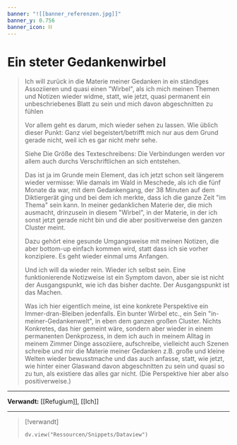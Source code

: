 ```yaml
---
banner: "![[banner_referenzen.jpg]]"
banner_y: 0.756
banner_icon: ⛓️
---
```


# Ein steter Gedankenwirbel

> Ich will zurück in die Materie meiner Gedanken in ein ständiges Assoziieren und quasi einen "Wirbel", als ich mich meinen Themen und Notizen wieder widme, statt, wie jetzt, quasi permanent ein unbeschriebenes Blatt zu sein und mich davon abgeschnitten zu fühlen
> 
> Vor allem geht es darum, mich wieder sehen zu lassen. Wie üblich dieser Punkt: Ganz viel begeistert/betrifft mich nur aus dem Grund gerade nicht, weil ich es gar nicht mehr sehe.
> 
> Siehe Die Größe des Texteschreibens: Die Verbindungen werden vor allem auch durchs Verschriftlichen an sich entstehen.
> 
> Das ist ja im Grunde mein Element, das ich jetzt schon seit längerem wieder vermisse: Wie damals im Wald in Meschede, als ich die fünf Monate da war, mit dem Gedankengang, der 38 Minuten auf dem Diktiergerät ging und bei dem ich merkte, dass ich die ganze Zeit "im Thema" sein kann. In meiner gedanklichen Materie der, die mich ausmacht, drinzusein in diesem "Wirbel", in der Materie, in der ich sonst jetzt gerade nicht bin und die aber positiverweise den ganzen Cluster meint.
> 
> Dazu gehört eine gesunde Umgangsweise mit meinen Notizen, die aber bottom-up einfach kommen wird, statt dass ich sie vorher konzipiere. Es geht wieder einmal ums Anfangen.
> 
> Und ich will da wieder rein. Wieder ich selbst sein. Eine funktionierende Notizweise ist ein Symptom davon, aber sie ist nicht der Ausgangspunkt, wie ich das bisher dachte. Der Ausgangspunkt ist das Machen.
> 
> Was ich hier eigentlich meine, ist eine konkrete Perspektive ein Immer-dran-Bleiben jedenfalls. Ein bunter Wirbel etc., ein Sein "in-meiner-Gedankenwelt", in eben dem ganzen großen Cluster. Nichts Konkretes, das hier gemeint wäre, sondern aber wieder in einem permanenten Denkprozess, in dem ich auch in meinem Alltag in meinem Zimmer Dinge assoziiere, aufschreibe, vielleicht auch Szenen schreibe und mir die Materie meiner Gedanken z.B. große und kleine Welten wieder bewusstmache und das auch anfasse, statt, wie jetzt, wie hinter einer Glaswand davon abgeschnitten zu sein und quasi so zu tun, als existiere das alles gar nicht. (Die Perspektive hier aber also positiverweise.)

---

**Verwandt:** [[Refugium]], [[Ich]]

---

> [!verwandt]
> ```dataviewjs
> dv.view("Ressourcen/Snippets/Dataview")
> ```